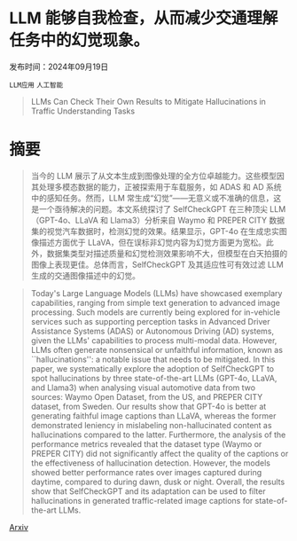 # LLM 能够自我检查，从而减少交通理解任务中的幻觉现象。

发布时间：2024年09月19日

`LLM应用` `人工智能`

> LLMs Can Check Their Own Results to Mitigate Hallucinations in Traffic Understanding Tasks

# 摘要

> 当今的 LLM 展示了从文本生成到图像处理的全方位卓越能力。这些模型因其处理多模态数据的能力，正被探索用于车载服务，如 ADAS 和 AD 系统中的感知任务。然而，LLM 常生成“幻觉”——无意义或不准确的信息，这是一个亟待解决的问题。本文系统探讨了 SelfCheckGPT 在三种顶尖 LLM（GPT-4o、LLaVA 和 Llama3）分析来自 Waymo 和 PREPER CITY 数据集的视觉汽车数据时，检测幻觉的效果。结果显示，GPT-4o 在生成忠实图像描述方面优于 LLaVA，但在误标非幻觉内容为幻觉方面更为宽松。此外，数据集类型对描述质量和幻觉检测效果影响不大，但模型在白天拍摄的图像上表现更佳。总体而言，SelfCheckGPT 及其适应性可有效过滤 LLM 生成的交通图像描述中的幻觉。

> Today's Large Language Models (LLMs) have showcased exemplary capabilities, ranging from simple text generation to advanced image processing. Such models are currently being explored for in-vehicle services such as supporting perception tasks in Advanced Driver Assistance Systems (ADAS) or Autonomous Driving (AD) systems, given the LLMs' capabilities to process multi-modal data. However, LLMs often generate nonsensical or unfaithful information, known as ``hallucinations'': a notable issue that needs to be mitigated. In this paper, we systematically explore the adoption of SelfCheckGPT to spot hallucinations by three state-of-the-art LLMs (GPT-4o, LLaVA, and Llama3) when analysing visual automotive data from two sources: Waymo Open Dataset, from the US, and PREPER CITY dataset, from Sweden. Our results show that GPT-4o is better at generating faithful image captions than LLaVA, whereas the former demonstrated leniency in mislabeling non-hallucinated content as hallucinations compared to the latter. Furthermore, the analysis of the performance metrics revealed that the dataset type (Waymo or PREPER CITY) did not significantly affect the quality of the captions or the effectiveness of hallucination detection. However, the models showed better performance rates over images captured during daytime, compared to during dawn, dusk or night. Overall, the results show that SelfCheckGPT and its adaptation can be used to filter hallucinations in generated traffic-related image captions for state-of-the-art LLMs.

[Arxiv](https://arxiv.org/abs/2409.12580)